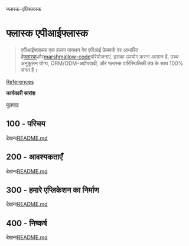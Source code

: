 फ्लास्क-एपिफ्लास्क

# फ्लास्क एपीआईफ्लास्क

> एपीआईफ्लास्क एक हल्का पायथन वेब एपीआई फ्रेमवर्क पर आधारित है[फ्लास्क](https://github.com/pallets/flask)और[marshmallow-code](https://github.com/marshmallow-code)परियोजनाएं. इसका उपयोग करना आसान है, उच्च अनुकूलन योग्य, ORM/ODM-अज्ञेयवादी, और फ्लास्क पारिस्थितिकी तंत्र के साथ 100% संगत है।

[References](./REFERENCES.md)

**कार्यकारी सारांश**

मूलपाठ

## 100 - परिचय

देखना[README.md](./100/README.md)

## 200 - आवश्यकताएँ

देखना[README.md](./200/README.md)

## 300 - हमारे एप्लिकेशन का निर्माण

देखना[README.md](./300/README.md)

## 400 - निष्कर्ष

देखना[README.md](./400/README.md)
